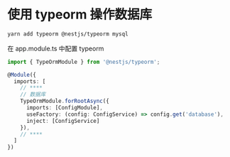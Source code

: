 # 使用 typeorm 操作数据库

```sh
yarn add typeorm @nestjs/typeorm mysql
```

在 app.module.ts 中配置 typeorm

```ts
import { TypeOrmModule } from '@nestjs/typeorm';

@Module({
  imports: [
    // ****
    // 数据库
    TypeOrmModule.forRootAsync({
      imports: [ConfigModule],
      useFactory: (config: ConfigService) => config.get('database'),
      inject: [ConfigService]
    }),
    // ****
  ]
})
```
